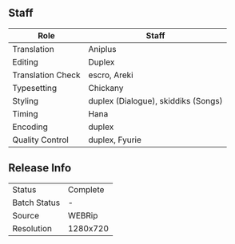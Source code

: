 ## Staff

| Role              | Staff                               |
|-------------------|-------------------------------------|
| Translation       | Aniplus                             |
| Editing           | Duplex                              |
| Translation Check | escro, Areki                        |
| Typesetting       | Chickany                            |
| Styling           | duplex (Dialogue), skiddiks (Songs) | 
| Timing            | Hana                                |
| Encoding          | duplex                              |
| Quality Control   | duplex, Fyurie                      |

## Release Info

|              |           |
|--------------|-----------|
| Status       | Complete  |
| Batch Status | -         |
| Source       | WEBRip    |
| Resolution   | 1280x720  |
